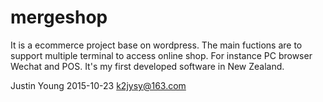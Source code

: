 # mergeshop
It is a ecommerce project base on wordpress. The main fuctions are to support multiple terminal to access online shop. For instance PC browser Wechat and POS. It's my first developed software in New Zealand.

Justin Young
2015-10-23
k2jysy@163.com

